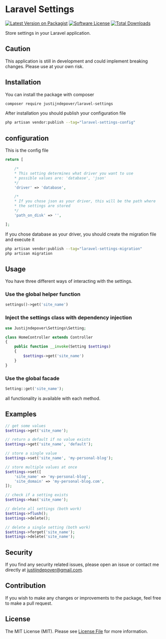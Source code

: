 # Laravel Settings

[![Latest Version on Packagist](https://img.shields.io/packagist/v/justijndepover/laravel-settings.svg?style=flat-square)](https://packagist.org/packages/justijndepover/laravel-settings)
[![Software License](https://img.shields.io/badge/license-MIT-brightgreen.svg?style=flat-square)](LICENSE.md)
[![Total Downloads](https://img.shields.io/packagist/dt/justijndepover/laravel-settings.svg?style=flat-square)](https://packagist.org/packages/justijndepover/laravel-settings)

Store settings in your Laravel application.

## Caution
This application is still in development and could implement breaking changes. Please use at your own risk.

## Installation
You can install the package with composer
```sh
composer require justijndepover/laravel-settings
```

After installation you should publish your configuration file
```sh
php artisan vendor:publish --tag="laravel-settings-config"
```
## configuration
This is the config file
```php
return [

    /*
    * This setting determines what driver you want to use
    * possible values are: 'database', 'json'
    */
    'driver' => 'database',

    /*
    * If you chose json as your driver, this will be the path where
    * the settings are stored
    */
    'path_on_disk' => '',

];
```

If you chose database as your driver, you should create the migration file and execute it
```sh
php artisan vendor:publish --tag="laravel-settings-migration"
php artisan migration
```

## Usage
You have three different ways of interacting with the settings.
### Use the global helper function
```php
settings()->get('site_name')
```
### Inject the settings class with dependency injection
```php
use Justijndepover\Settings\Setting;

class HomeController extends Controller
{
    public function __invoke(Setting $settings)
    {
        $settings->get('site_name')
    }
}
```
### Use the global facade
```php
Setting::get('site_name');
```

all functionality is available with each method.

## Examples
```php
// get some values
$settings->get('site_name');

// return a default if no value exists
$settings->get('site_name', 'default');

// store a single value
$settings->set('site_name', 'my-personal-blog');

// store multiple values at once
$settings->set([
    'site_name' => 'my-personal-blog',
    'site_domain' => 'my-personal-blog.com',
]);

// check if a setting exists
$settings->has('site_name');

// delete all settings (both work)
$settings->flush();
$settings->delete();

// delete a single setting (both work)
$settings->forget('site_name');
$settings->delete('site_name');
```

## Security
If you find any security related issues, please open an issue or contact me directly at [justijndepover@gmail.com](justijndepover@gmail.com).

## Contribution
If you wish to make any changes or improvements to the package, feel free to make a pull request.

## License
The MIT License (MIT). Please see [License File](LICENSE.md) for more information.